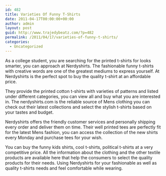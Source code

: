 ```yaml
---
id: 482
title: Varieties Of Funny T-Shirts
date: 2011-04-17T00:00:00+00:00
author: admin
layout: post
guid: http://www.trajedybeatz.com/?p=482
permalink: /2011/04/17/varieties-of-funny-t-shirts/
categories:
  - Uncategorized
---
```

As a college student, you are searching for the printed t-shirts for looks smarter, you can approach at Nerdyshirts. The fashionable funny t-shirts with creative words are one of the greatest mediums to express yourself. At Nerdyshirts is the perfect spot to buy the quality t-shirt at an affordable price.

They provide the printed cotton t-shirts with varieties of patterns and listed under different categories, you can view all and buy what you are interested in. The nerdyshirts.com is the reliable source of Mens clothing you can check out their latest collections and select the stylish t-shirts based on your tastes and budget.

Nerdyshirts offers the friendly customer services and personally shipping every order and deliver them on time. Their well printed tees are perfectly fit for the latest Mens fashion, you can access the collection of the new shirts every Monday and purchase tees for your wish.

You can buy the funny kids shirts, cool t-shirts, political t-shirts at a very competitive price. All the information about the clothing and the other textile products are available here that help the consumers to select the quality products for their needs. Using Nerdyshirts for your fashionable as well as quality t-shirts needs and feel comfortable while wearing.